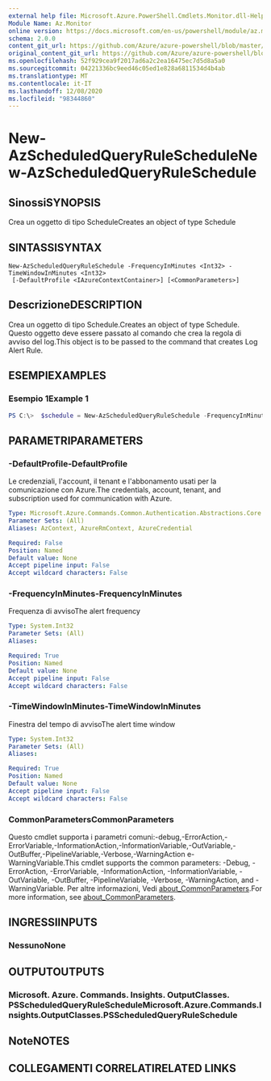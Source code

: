 ```yaml
---
external help file: Microsoft.Azure.PowerShell.Cmdlets.Monitor.dll-Help.xml
Module Name: Az.Monitor
online version: https://docs.microsoft.com/en-us/powershell/module/az.monitor/new-azscheduledqueryruleschedule
schema: 2.0.0
content_git_url: https://github.com/Azure/azure-powershell/blob/master/src/Monitor/Monitor/help/New-AzScheduledQueryRuleSchedule.md
original_content_git_url: https://github.com/Azure/azure-powershell/blob/master/src/Monitor/Monitor/help/New-AzScheduledQueryRuleSchedule.md
ms.openlocfilehash: 52f929cea9f2017ad6a2c2ea16475ec7d5d8a5a0
ms.sourcegitcommit: 04221336bc9eed46c05ed1e828a6811534d4b4ab
ms.translationtype: MT
ms.contentlocale: it-IT
ms.lasthandoff: 12/08/2020
ms.locfileid: "98344860"
---
```

# <span data-ttu-id="86215-101">New-AzScheduledQueryRuleSchedule</span><span class="sxs-lookup"><span data-stu-id="86215-101">New-AzScheduledQueryRuleSchedule</span></span>

## <span data-ttu-id="86215-102">Sinossi</span><span class="sxs-lookup"><span data-stu-id="86215-102">SYNOPSIS</span></span>
<span data-ttu-id="86215-103">Crea un oggetto di tipo Schedule</span><span class="sxs-lookup"><span data-stu-id="86215-103">Creates an object of type Schedule</span></span>

## <span data-ttu-id="86215-104">SINTASSI</span><span class="sxs-lookup"><span data-stu-id="86215-104">SYNTAX</span></span>

```
New-AzScheduledQueryRuleSchedule -FrequencyInMinutes <Int32> -TimeWindowInMinutes <Int32>
 [-DefaultProfile <IAzureContextContainer>] [<CommonParameters>]
```

## <span data-ttu-id="86215-105">Descrizione</span><span class="sxs-lookup"><span data-stu-id="86215-105">DESCRIPTION</span></span>
<span data-ttu-id="86215-106">Crea un oggetto di tipo Schedule.</span><span class="sxs-lookup"><span data-stu-id="86215-106">Creates an object of type Schedule.</span></span>
<span data-ttu-id="86215-107">Questo oggetto deve essere passato al comando che crea la regola di avviso del log.</span><span class="sxs-lookup"><span data-stu-id="86215-107">This object is to be passed to the command that creates Log Alert Rule.</span></span>

## <span data-ttu-id="86215-108">ESEMPI</span><span class="sxs-lookup"><span data-stu-id="86215-108">EXAMPLES</span></span>

### <span data-ttu-id="86215-109">Esempio 1</span><span class="sxs-lookup"><span data-stu-id="86215-109">Example 1</span></span>
```powershell
PS C:\>  $schedule = New-AzScheduledQueryRuleSchedule -FrequencyInMinutes 15 -TimeWindowInMinutes 15
```

## <span data-ttu-id="86215-110">PARAMETRI</span><span class="sxs-lookup"><span data-stu-id="86215-110">PARAMETERS</span></span>

### <span data-ttu-id="86215-111">-DefaultProfile</span><span class="sxs-lookup"><span data-stu-id="86215-111">-DefaultProfile</span></span>
<span data-ttu-id="86215-112">Le credenziali, l'account, il tenant e l'abbonamento usati per la comunicazione con Azure.</span><span class="sxs-lookup"><span data-stu-id="86215-112">The credentials, account, tenant, and subscription used for communication with Azure.</span></span>

```yaml
Type: Microsoft.Azure.Commands.Common.Authentication.Abstractions.Core.IAzureContextContainer
Parameter Sets: (All)
Aliases: AzContext, AzureRmContext, AzureCredential

Required: False
Position: Named
Default value: None
Accept pipeline input: False
Accept wildcard characters: False
```

### <span data-ttu-id="86215-113">-FrequencyInMinutes</span><span class="sxs-lookup"><span data-stu-id="86215-113">-FrequencyInMinutes</span></span>
<span data-ttu-id="86215-114">Frequenza di avviso</span><span class="sxs-lookup"><span data-stu-id="86215-114">The alert frequency</span></span>

```yaml
Type: System.Int32
Parameter Sets: (All)
Aliases:

Required: True
Position: Named
Default value: None
Accept pipeline input: False
Accept wildcard characters: False
```

### <span data-ttu-id="86215-115">-TimeWindowInMinutes</span><span class="sxs-lookup"><span data-stu-id="86215-115">-TimeWindowInMinutes</span></span>
<span data-ttu-id="86215-116">Finestra del tempo di avviso</span><span class="sxs-lookup"><span data-stu-id="86215-116">The alert time window</span></span>

```yaml
Type: System.Int32
Parameter Sets: (All)
Aliases:

Required: True
Position: Named
Default value: None
Accept pipeline input: False
Accept wildcard characters: False
```

### <span data-ttu-id="86215-117">CommonParameters</span><span class="sxs-lookup"><span data-stu-id="86215-117">CommonParameters</span></span>
<span data-ttu-id="86215-118">Questo cmdlet supporta i parametri comuni:-debug,-ErrorAction,-ErrorVariable,-InformationAction,-InformationVariable,-OutVariable,-OutBuffer,-PipelineVariable,-Verbose,-WarningAction e-WarningVariable.</span><span class="sxs-lookup"><span data-stu-id="86215-118">This cmdlet supports the common parameters: -Debug, -ErrorAction, -ErrorVariable, -InformationAction, -InformationVariable, -OutVariable, -OutBuffer, -PipelineVariable, -Verbose, -WarningAction, and -WarningVariable.</span></span> <span data-ttu-id="86215-119">Per altre informazioni, Vedi [about_CommonParameters](http://go.microsoft.com/fwlink/?LinkID=113216).</span><span class="sxs-lookup"><span data-stu-id="86215-119">For more information, see [about_CommonParameters](http://go.microsoft.com/fwlink/?LinkID=113216).</span></span>

## <span data-ttu-id="86215-120">INGRESSI</span><span class="sxs-lookup"><span data-stu-id="86215-120">INPUTS</span></span>

### <span data-ttu-id="86215-121">Nessuno</span><span class="sxs-lookup"><span data-stu-id="86215-121">None</span></span>

## <span data-ttu-id="86215-122">OUTPUT</span><span class="sxs-lookup"><span data-stu-id="86215-122">OUTPUTS</span></span>

### <span data-ttu-id="86215-123">Microsoft. Azure. Commands. Insights. OutputClasses. PSScheduledQueryRuleSchedule</span><span class="sxs-lookup"><span data-stu-id="86215-123">Microsoft.Azure.Commands.Insights.OutputClasses.PSScheduledQueryRuleSchedule</span></span>

## <span data-ttu-id="86215-124">Note</span><span class="sxs-lookup"><span data-stu-id="86215-124">NOTES</span></span>

## <span data-ttu-id="86215-125">COLLEGAMENTI CORRELATI</span><span class="sxs-lookup"><span data-stu-id="86215-125">RELATED LINKS</span></span>
